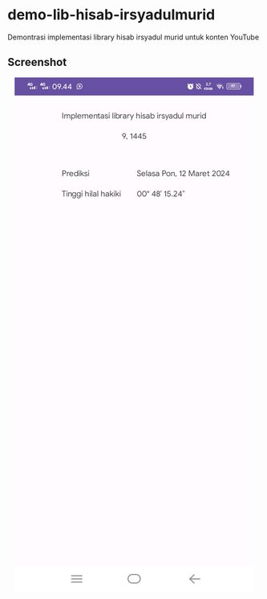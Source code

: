 # demo-lib-hisab-irsyadulmurid
Demontrasi implementasi library hisab irsyadul murid untuk konten YouTube

## Screenshot

<p align="center">
    <img src="img/img.jpg"/>
</p>